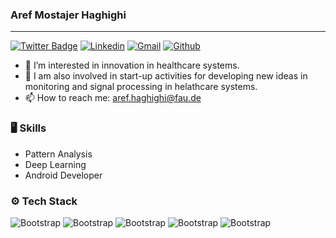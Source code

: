 ### Aref Mostajer Haghighi
___________________________________________________

[![Twitter Badge](https://img.shields.io/badge/-Twitter-1da1f2?labelColor=1da1f2&logo=twitter&logoColor=white&link=https://twitter.com/Aref_Haghighi12)](https://twitter.com/Aref_Haghighi12)
[![Linkedin](https://img.shields.io/badge/-LinkedIn-blue?style=flat&logo=Linkedin&logoColor=white)](https://www.linkedin.com/in/aref-mostajer-haghighi-58a300185/)
[![Gmail](https://img.shields.io/badge/-Gmail-c14438?style=flat&logo=Gmail&logoColor=white)](mailto:aref.haghighi@fau.de)
[![Github](https://img.shields.io/github/followers/hejazizo?label=Follow&style=social)](https://github.com/aref-haghighi)

- 🤔 I’m interested in innovation in healthcare systems.
- 🌱 I am also involved in start-up activities for developing new ideas in monitoring and signal processing in helathcare systems.
- 📫 How to reach me: aref.haghighi@fau.de

### 🖥 Skills
- Pattern Analysis
- Deep Learning
- Android Developer

### ⚙️ Tech Stack
![Bootstrap](https://img.shields.io/badge/-Python-05122A?style=flat-square&logo=Python&color=353535) ![Bootstrap](https://img.shields.io/badge/-PyTorch-05122A?style=flat-square&logo=PyTorch&color=353535) ![Bootstrap](https://img.shields.io/badge/-Android-05122A?style=flat-square&logo=Android&color=353535) ![Bootstrap](https://img.shields.io/badge/-Arduino-05122A?style=flat-square&logo=Arduino&color=353535) ![Bootstrap](https://img.shields.io/badge/-MATLAB-05122A?style=flat-square&logo=MATLAB&color=353535)
